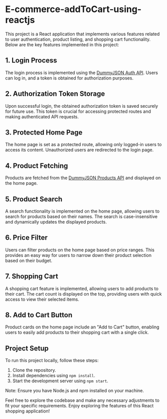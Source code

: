 # E-commerce-addToCart-using-reactjs

This project is a React application that implements various features related to user authentication, product listing, and shopping cart functionality. Below are the key features implemented in this project:

## 1. Login Process

The login process is implemented using the [DummyJSON Auth API](https://dummyjson.com/docs/auth). Users can log in, and a token is obtained for authorization purposes.

## 2. Authorization Token Storage

Upon successful login, the obtained authorization token is saved securely for future use. This token is crucial for accessing protected routes and making authenticated API requests.

## 3. Protected Home Page

The home page is set as a protected route, allowing only logged-in users to access its content. Unauthorized users are redirected to the login page.

## 4. Product Fetching

Products are fetched from the [DummyJSON Products API](https://dummyjson.com/docs/products) and displayed on the home page.

## 5. Product Search

A search functionality is implemented on the home page, allowing users to search for products based on their names. The search is case-insensitive and dynamically updates the displayed products.

## 6. Price Filter

Users can filter products on the home page based on price ranges. This provides an easy way for users to narrow down their product selection based on their budget.

## 7. Shopping Cart

A shopping cart feature is implemented, allowing users to add products to their cart. The cart count is displayed on the top, providing users with quick access to view their selected items.

## 8. Add to Cart Button

Product cards on the home page include an "Add to Cart" button, enabling users to easily add products to their shopping cart with a single click.

## Project Setup

To run this project locally, follow these steps:

1. Clone the repository.
2. Install dependencies using `npm install`.
3. Start the development server using `npm start`.

Note: Ensure you have Node.js and npm installed on your machine.

Feel free to explore the codebase and make any necessary adjustments to fit your specific requirements. Enjoy exploring the features of this React shopping application!
